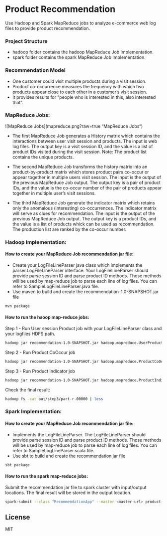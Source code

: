 # Product Recommendation
Use Hadoop and Spark MapReduce jobs to analyze e-commerce web log files to provide product recommendation.



### Project Structure
- hadoop folder contains the hadoop MapReduce Job Implementation.
- spark folder contains the spark MapReduce Job Implementation.

### Recommendation Model
- One customer could visit multiple products during a visit session.
- Product co-occurrence measures the frequency with which two products appear close to each other in a customer’s visit session.
- It provides results for “people who is interested in this, also interested that”.

### MapReduce Jobs:

![MapReduce Jobs](mapreduce.png?raw=true “MapReduce Jobs“)
- The first MapReduce Job generates a History matrix which contains the interactions between user visit session and products. The input is web log files. The output key is a visit session ID, and the value is a list of product IDs visited during the visit session. Note: The product list contains the unique products.

- The second MapReduce Job transforms the history matrix into an product-by-product matrix which stores product pairs co-occur or appear together in multiple users visit session. The input is the output of the previous MapReduce Job output. The output key is a pair of product IDs, and the value is the co-occur number of the pair of products appear together in multiple user’s visit sessions.

- The third MapReduce Job generate the indicator matrix which retains only the anomalous (interesting) co-occurrences. The indicator matrix will serve as clues for recommendation. The input is the output of the previous MapReduce Job output. The output key is a product IDs, and the value is a list of products whick can be used as recommendation. The production list are ranked by the co-occur number.


### Hadoop Implementation:

#### How to create your MapReduce Job recommendation jar file:
* Create your LogFileLineParser java class which implements the parser.LogFileLineParser interface. Your LogFileLineParser should provide parse session ID and parse product ID methods. Those methods will be used by map-reduce job to parse each line of log files. You can refer to SampleLogFileLineParser.java file.
* Use maven to build and create the recommendation-1.0-SNAPSHOT.jar file 
```sh
mvn package
```

#### How to run the haoop map-reduce jobs:

Step 1 - Run User session Product job with your LogFileLineParser class and your logfiles HDFS path.
```sh
hadoop jar recommendation-1.0-SNAPSHOT.jar hadoop.mapreduce.UserProductDriver -DlogFileLineParserClass="<your LogFileLineParser class name>" <your logfiles HDFS path> out/step1
```

Step 2 - Run Product CoOccur job
```sh
hadoop jar recommendation-1.0-SNAPSHOT.jar hadoop.mapreduce.ProductCoOccurDriver out/step1 out/step2
```

Step 3 - Run Product Indicator job
```sh
hadoop jar recommendation-1.0-SNAPSHOT.jar hadoop.mapreduce.ProductIndicatorDriver out/step2 out/step3
```

Check the final result:
```sh
hadoop fs -cat out/step3/part-r-00000 | less
```

### Spark Implementation:

#### How to create your MapReduce Job recommendation jar file:
- Implements the LogFileLineParser. The LogFileLineParser should provide parse session ID and parse product ID methods. Those methods will be used by map-reduce job to parse each line of log files. You can refer to SampleLogLineParser.scala file.
- Use sbt to build and create the recommendation jar file 
```sh
sbt package
```

#### How to run the spark map-reduce jobs:

Submit the recommendation jar file to spark cluster with input/output locations. The final result will be stored in the output location. 
```sh
spark-submit --class "RecommendationApp" --master <master-url> product-recommendation_2.11-1.0.jar <input_log_files_location> <output_location>
```

License
----

MIT